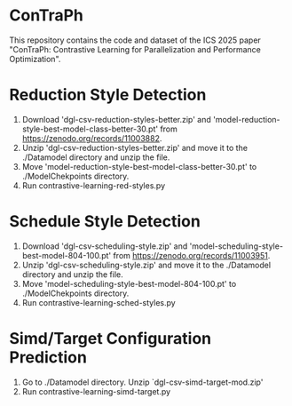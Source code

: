 # ConTraPh

This repository contains the code and dataset of the ICS 2025 paper "ConTraPh: Contrastive Learning for Parallelization and Performance Optimization".

# Reduction Style Detection

1. Download 'dgl-csv-reduction-styles-better.zip'  and 'model-reduction-style-best-model-class-better-30.pt' from https://zenodo.org/records/11003882.
2. Unzip 'dgl-csv-reduction-styles-better.zip' and move it to the ./Datamodel directory and unzip the file.
3. Move 'model-reduction-style-best-model-class-better-30.pt' to ./ModelChekpoints directory.
4. Run contrastive-learning-red-styles.py

# Schedule Style Detection

1. Download 'dgl-csv-scheduling-style.zip'  and 'model-scheduling-style-best-model-804-100.pt' from https://zenodo.org/records/11003951.
2. Unzip 'dgl-csv-scheduling-style.zip' and move it to the ./Datamodel directory and unzip the file.
3. Move 'model-scheduling-style-best-model-804-100.pt' to ./ModelChekpoints directory.
4. Run contrastive-learning-sched-styles.py

# Simd/Target Configuration Prediction

1. Go to ./Datamodel directory. Unzip `dgl-csv-simd-target-mod.zip'
2. Run contrastive-learning-simd-target.py





